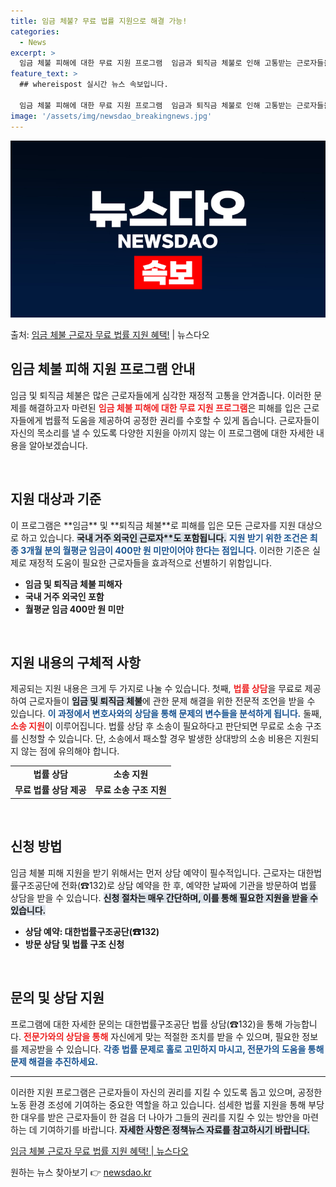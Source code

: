 ```yaml
---
title: 임금 체불? 무료 법률 지원으로 해결 가능!
categories:
  - News
excerpt: >
  임금 체불 피해에 대한 무료 지원 프로그램  임금과 퇴직금 체불로 인해 고통받는 근로자들을 위해 다양한 무료…
feature_text: >
  ## whereispost 실시간 뉴스 속보입니다.

  임금 체불 피해에 대한 무료 지원 프로그램  임금과 퇴직금 체불로 인해 고통받는 근로자들을 위해 다양한 무료…
image: '/assets/img/newsdao_breakingnews.jpg'
---
```


![뉴스다오 속보](/assets/img/newsdao_breakingnews.jpg)

<p>출처: <a href="https://newsdao.kr/4770" rel="dofollow">임금 체불 근로자 무료 법률 지원 혜택!</a> | 뉴스다오</p>

<h2 data-ke-size="size26">임금 체불 피해 지원 프로그램 안내</h2>

<p data-ke-size="size16">임금 및 퇴직금 체불은 많은 근로자들에게 심각한 재정적 고통을 안겨줍니다. 이러한 문제를 해결하고자 마련된 <b><span style="color: #ee2323;">임금 체불 피해에 대한 무료 지원 프로그램</span></b>은 피해를 입은 근로자들에게 법률적 도움을 제공하여 공정한 권리를 수호할 수 있게 돕습니다. 근로자들이 자신의 목소리를 낼 수 있도록 다양한 지원을 아끼지 않는 이 프로그램에 대한 자세한 내용을 알아보겠습니다.</p>

<p data-ke-size="size16">&nbsp;</p>

<h2 data-ke-size="size26">지원 대상과 기준</h2>

<p data-ke-size="size16">이 프로그램은 **임금** 및 **퇴직금 체불**로 피해를 입은 모든 근로자를 지원 대상으로 하고 있습니다. <b><span style="background-color: #21538527;">국내 거주 외국인 근로자**도 포함됩니다.</span></b> <b><span style="color: #1a5490;">지원 받기 위한 조건은 최종 3개월 분의 월평균 임금이 400만 원 미만이어야 한다는 점입니다.</span></b> 이러한 기준은 실제로 재정적 도움이 필요한 근로자들을 효과적으로 선별하기 위함입니다.</p>

<ul>
    <li><b>임금 및 퇴직금 체불 피해자</b></li>
    <li><b>국내 거주 외국인 포함</b></li>
    <li><b>월평균 임금 400만 원 미만</b></li>
</ul>

<p data-ke-size="size16">&nbsp;</p>

<h2 data-ke-size="size26">지원 내용의 구체적 사항</h2>

<p data-ke-size="size16">제공되는 지원 내용은 크게 두 가지로 나눌 수 있습니다. 첫째, <b><span style="color: #ee2323;">법률 상담</span></b>을 무료로 제공하여 근로자들이 <b><span style="background-color: #21538527;">임금 및 퇴직금 체불</span></b>에 관한 문제 해결을 위한 전문적 조언을 받을 수 있습니다. <b><span style="color: #1a5490;">이 과정에서 변호사와의 상담을 통해 문제의 변수들을 분석하게 됩니다.</span></b> 둘째, <b><span style="color: #ee2323;">소송 지원</span></b>이 이루어집니다. 법률 상담 후 소송이 필요하다고 판단되면 무료로 소송 구조를 신청할 수 있습니다. 단, 소송에서 패소할 경우 발생한 상대방의 소송 비용은 지원되지 않는 점에 유의해야 합니다.</p>

<table style="width: 100%;">
    <tr>
        <td style="text-align: center; height: 17px;"><b>법률 상담</b></td>
        <td style="text-align: center; height: 17px;"><b>소송 지원</b></td>
    </tr>
    <tr>
        <td style="text-align: center; height: 17px;"><b>무료 법률 상담 제공</b></td>
        <td style="text-align: center; height: 17px;"><b>무료 소송 구조 지원</b></td>
    </tr>
</table>

<p data-ke-size="size16">&nbsp;</p>

<h2 data-ke-size="size26">신청 방법</h2>

<p data-ke-size="size16">임금 체불 피해 지원을 받기 위해서는 먼저 상담 예약이 필수적입니다. 근로자는 대한법률구조공단에 전화(☎132)로 상담 예약을 한 후, 예약한 날짜에 기관을 방문하여 법률 상담을 받을 수 있습니다. <b><span style="background-color: #21538527;">신청 절차는 매우 간단하며, 이를 통해 필요한 지원을 받을 수 있습니다.</span></b> </p>

<ul>
    <li><b>상담 예약: 대한법률구조공단(☎132)</b></li>
    <li><b>방문 상담 및 법률 구조 신청</b></li>
</ul>

<p data-ke-size="size16">&nbsp;</p>

<h2 data-ke-size="size26">문의 및 상담 지원</h2>

<p data-ke-size="size16">프로그램에 대한 자세한 문의는 대한법률구조공단 법률 상담(☎132)을 통해 가능합니다. <b><span style="color: #ee2323;">전문가와의 상담을 통해</span></b> 자신에게 맞는 적절한 조치를 받을 수 있으며, 필요한 정보를 제공받을 수 있습니다. <b><span style="color: #1a5490;">각종 법률 문제로 홀로 고민하지 마시고, 전문가의 도움을 통해 문제 해결을 추진하세요.</span></b></p>

<hr>

<p data-ke-size="size16">이러한 지원 프로그램은 근로자들이 자신의 권리를 지킬 수 있도록 돕고 있으며, 공정한 노동 환경 조성에 기여하는 중요한 역할을 하고 있습니다. 섬세한 법률 지원을 통해 부당한 대우를 받은 근로자들이 한 걸음 더 나아가 그들의 권리를 지킬 수 있는 방안을 마련하는 데 기여하기를 바랍니다. <b><span style="background-color: #21538527;">자세한 사항은 정책뉴스 자료를 참고하시기 바랍니다.</span></b></p>

<p data-ke-size="size16"><a href="https://newsdao.kr/4770">임금 체불 근로자 무료 법률 지원 혜택! | 뉴스다오</a></p> 

원하는 뉴스 찾아보기 👉 <a href="https://newsdao.kr" rel="dofollow">newsdao.kr</a>


